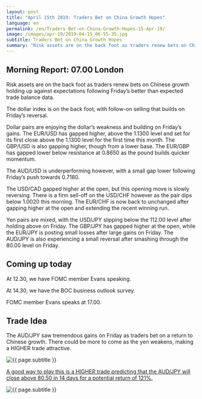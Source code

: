```yaml
---
layout: post
title: "April 15th 2019: Traders Bet on China Growth Hopes"
language: en
permalink: /en/Traders-Bet-on-China-Growth-Hopes-15-Apr-19/
image: /images/apr-19/2019-04-15_06-55-35.jpg
subtitle: Traders Bet on China Growth Hopes
summary: "Risk assets are on the back foot as traders renew bets on Chinese growth holding up against expectations following Friday’s better than expected trade balance data. The dollar index is on the back foot, with follow-on selling that builds on Friday’s reversal"
---
```

## Morning Report: 07.00 London

Risk assets are on the back foot as traders renew bets on Chinese growth holding up against expectations following Friday’s better than expected trade balance data. 

The dollar index is on the back foot, with follow-on selling that builds on Friday’s reversal. 

Dollar pairs are enjoying the dollar’s weakness and building on Friday’s gains. The EUR/USD has gapped higher, above the 1.1300 level and set for its first close above the 1.1300 level for the first time this month. The GBP/USD is also gapping higher, though from a lower base. The EUR/GBP has gapped lower below resistance at 0.8650 as the pound builds quicker momentum. 

The AUD/USD is underperforming however, with a small gap lower following Friday’s push towards 0.7180. 

The USD/CAD gapped higher at the open, but this opening move is slowly reversing. There is a firm sell-off on the USD/CHF however as the pair dips below 1.0020 this morning. The EUR/CHF is now back to unchanged after gapping higher at the open and extending the recent winning run. 

Yen pairs are mixed, with the USD/JPY slipping below the 112.00 level after holding above on Friday. The GBP/JPY has gapped higher at the open, while the EUR/JPY is posting small losses after large gains on Friday. The AUD/JPY is also experiencing a small reversal after smashing through the 80.00 level on Friday. 

## Coming up today	
 
At 12.30, we have FOMC member Evans speaking. 

At 14.30, we have the BOC business outlook survey. 

FOMC member Evans speaks at 17.00. 

## Trade Idea

The AUD/JPY saw tremendous gains on Friday as traders bet on a return to Chinese growth. There could be more to come as the yen weakens, making a HIGHER trade attractive.

<img class="post-image" src="{{ site.url }}/images/apr-19/2019-04-15_06-55-35.jpg" alt="{{ page.subtitle }}" title="{{ page.subtitle }}">

<a href="%LINK%%?currency=GBP&market=forex&underlying=frxAUDJPY&formname=higherlower&duration_amount=14&duration_units=d&amount=10&amount_type=stake&expiry_type=duration&barrier=80.50" target="_blank" rel="noopener noreferrer nofollow">A good way to play this is a HIGHER trade predicting that the AUD/JPY will close above 80.50 in 14 days for a potential return of 121%.</a>

<img class="post-image" src="{{ site.url }}/images/apr-19/2019-04-15_06-57-51.jpg" alt="{{ page.subtitle }}" title="{{ page.subtitle }}">